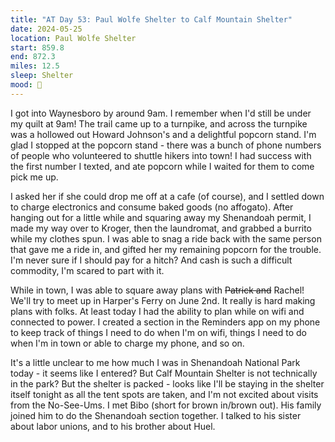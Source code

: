 ```yaml
---
title: "AT Day 53: Paul Wolfe Shelter to Calf Mountain Shelter"
date: 2024-05-25
location: Paul Wolfe Shelter
start: 859.8
end: 872.3
miles: 12.5
sleep: Shelter
mood: 🙂
---
```

I got into Waynesboro by around 9am. I remember when I'd still be under my quilt at 9am! The trail came up to a turnpike, and across the turnpike was a hollowed out Howard Johnson's and a delightful popcorn stand. I'm glad I stopped at the popcorn stand - there was a bunch of phone numbers of people who volunteered to shuttle hikers into town! I had success with the first number I texted, and ate popcorn while I waited for them to come pick me up.

I asked her if she could drop me off at a cafe (of course), and I settled down to charge electronics and consume baked goods (no affogato). After hanging out for a little while and squaring away my Shenandoah permit, I made my way over to Kroger, then the laundromat, and grabbed a burrito while my clothes spun. I was able to snag a ride back with the same person that gave me a ride in, and gifted her my remaining popcorn for the trouble. I'm never sure if I should pay for a hitch? And cash is such a difficult commodity, I'm scared to part with it.

While in town, I was able to square away plans with ~~Patrick and~~ Rachel! We'll try to meet up in Harper's Ferry on June 2nd. It really is hard making plans with folks. At least today I had the ability to plan while on wifi and connected to power. I created a section in the Reminders app on my phone to keep track of things I need to do when I'm on wifi, things I need to do when I'm in town or able to charge my phone, and so on.

It's a little unclear to me how much I was in Shenandoah National Park today - it seems like I entered? But Calf Mountain Shelter is not technically in the park? But the shelter is packed - looks like I'll be staying in the shelter itself tonight as all the tent spots are taken, and I'm not excited about visits from the No-See-Ums. I met Bibo (short for brown in/brown out). His family joined him to do the Shenandoah section together. I talked to his sister about labor unions, and to his brother about Huel.
